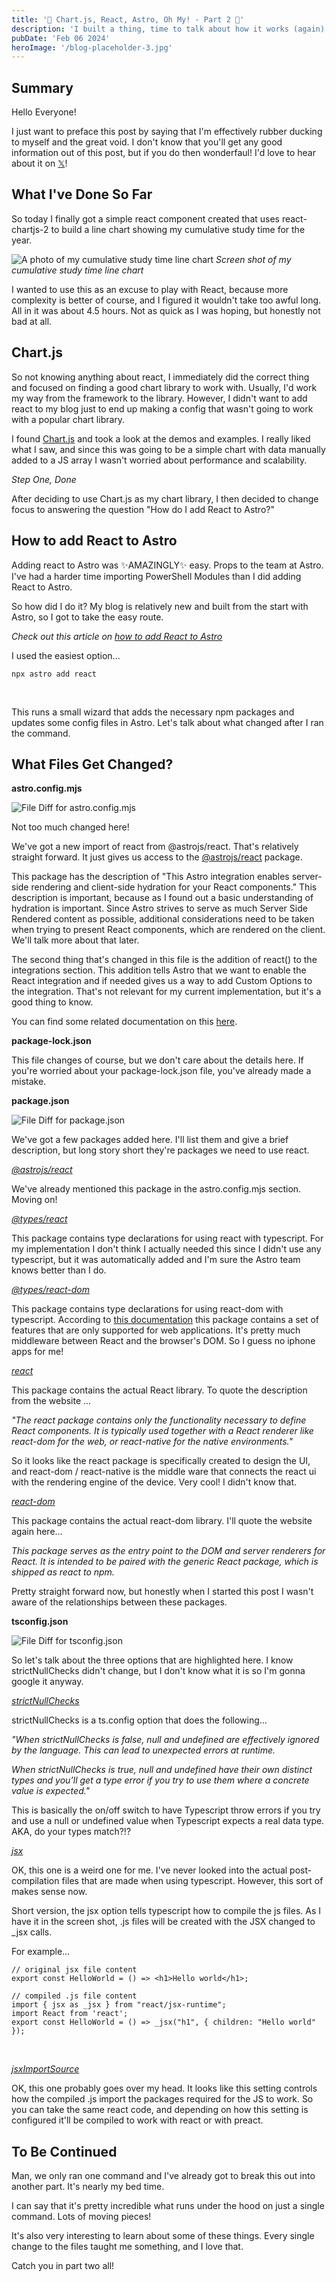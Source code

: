 ```yaml
---
title: '🦆 Chart.js, React, Astro, Oh My! - Part 2 🦆'
description: 'I built a thing, time to talk about how it works (again)'
pubDate: 'Feb 06 2024'
heroImage: '/blog-placeholder-3.jpg'
---
```


## Summary

Hello Everyone!

I just want to preface this post by saying that I'm effectively rubber ducking to myself and the great void. I don't know that you'll get any good information out of this post, but if you do then wonderfaul! I'd love to hear about it on [𝕏](https://x.com/bwcii_dev)!

## What I've Done So Far

So today I finally got a simple react component created that uses react-chartjs-2 to build a line chart showing my cumulative study time for the year.

![A photo of my cumulative study time line chart](https://storage.googleapis.com/bwcii-dev-blog-bucket/cumulative-study-line-chart.png)
*Screen shot of my cumulative study time line chart*

I wanted to use this as an excuse to play with React, because more complexity is better of course, and I figured it wouldn't take too awful long. All in it was about 4.5 hours. Not as quick as I was hoping, but honestly not bad at all.

## Chart.js

So not knowing anything about react, I immediately did the correct thing and focused on finding a good chart library to work with. Usually, I'd work my way from the framework to the library. However, I didn't want to add react to my blog just to end up making a config that wasn't going to work with a popular chart library.

I found [Chart.js](https://www.chartjs.org/) and took a look at the demos and examples. I really liked what I saw, and since this was going to be a simple chart with data manually added to a JS array I wasn't worried about performance and scalability.

*Step One, Done*

After deciding to use Chart.js as my chart library, I then decided to change focus to answering the question "How do I add React to Astro?"

## How to add React to Astro

Adding react to Astro was ✨AMAZINGLY✨ easy. Props to the team at Astro. I've had a harder time importing PowerShell Modules than I did adding React to Astro.

So how did I do it? My blog is relatively new and built from the start with Astro, so I got to take the easy route. 

*Check out this article on [how to add React to Astro](https://docs.astro.build/en/guides/integrations-guide/react/)*

I used the easiest option...

````
npx astro add react
````
<br>

This runs a small wizard that adds the necessary npm packages and updates some config files in Astro. Let's talk about what changed after I ran the command. 

## What Files Get Changed?

<strong>astro.config.mjs</strong>

![File Diff for astro.config.mjs](https://storage.googleapis.com/bwcii-dev-blog-bucket/astro.config.mjs.png)

Not too much changed here!

We've got a new import of react from @astrojs/react. That's relatively straight forward. It just gives us access to the [@astrojs/react](https://www.npmjs.com/package/@astrojs/react) package. 

This package has the description of "This Astro integration enables server-side rendering and client-side hydration for your React components." This description is important, because as I found out a basic understanding of hydration is important. Since Astro strives to serve as much Server Side Rendered content as possible, additional considerations need to be taken when trying to present React components, which are rendered on the client. We'll talk more about that later.

The second thing that's changed in this file is the addition of react() to the integrations section. This addition tells Astro that we want to enable the React integration and if needed gives us a way to add Custom Options to the integration. That's not relevant for my current implementation, but it's a good thing to know. 

You can find some related documentation on this [here](https://docs.astro.build/en/guides/integrations-guide/).

<strong>package-lock.json</strong>

This file changes of course, but we don't care about the details here. If you're worried about your package-lock.json file, you've already made a mistake.

<strong>package.json</strong>

![File Diff for package.json](https://storage.googleapis.com/bwcii-dev-blog-bucket/package.json.png)

We've got a few packages added here. I'll list them and give a brief description, but long story short they're packages we need to use react.

[*@astrojs/react*](https://www.npmjs.com/package/@astrojs/react)

We've already mentioned this package in the astro.config.mjs section. Moving on!

[*@types/react*](https://www.npmjs.com/package/@types/react)

This package contains type declarations for using react with typescript. For my implementation I don't think I actually needed this since I didn't use any typescript, but it was automatically added and I'm sure the Astro team knows better than I do.

[*@types/react-dom*](https://www.npmjs.com/package/@types/react-dom)

This package contains type declarations for using react-dom with typescript. According to [this documentation](https://react.dev/reference/react) this package contains a set of features that are only supported for web applications. It's pretty much middleware between React and the browser's DOM. So I guess no iphone apps for me!

[*react*](https://www.npmjs.com/package/react)

This package contains the actual React library. To quote the description from the website ...

*"The react package contains only the functionality necessary to define React components. It is typically used together with a React renderer like react-dom for the web, or react-native for the native environments."*

So it looks like the react package is specifically created to design the UI, and react-dom / react-native is the middle ware that connects the react ui with the rendering engine of the device. Very cool! I didn't know that.

[*react-dom*]()

This package contains the actual react-dom library. I'll quote the website again here...

*This package serves as the entry point to the DOM and server renderers for React. It is intended to be paired with the generic React package, which is shipped as react to npm.*

Pretty straight forward now, but honestly when I started this post I wasn't aware of the relationships between these packages.

<strong>tsconfig.json</strong>

![File Diff for tsconfig.json](https://storage.googleapis.com/bwcii-dev-blog-bucket/ts.config.png)

So let's talk about the three options that are highlighted here. I know strictNullChecks didn't change, but I don't know what it is so I'm gonna google it anyway.

[*strictNullChecks*](https://www.typescriptlang.org/tsconfig#strictNullChecks)

strictNullChecks is a ts.config option that does the following...

*"When strictNullChecks is false, null and undefined are effectively ignored by the language. This can lead to unexpected errors at runtime.*

*When strictNullChecks is true, null and undefined have their own distinct types and you’ll get a type error if you try to use them where a concrete value is expected."*

This is basically the on/off switch to have Typescript throw errors if you try and use a null or undefined value when Typescript expects a real data type. AKA, do your types match?!?

[*jsx*](https://www.typescriptlang.org/tsconfig#jsx)

OK, this one is a weird one for me. I've never looked into the actual post-compilation files that are made when using typescript. However, this sort of makes sense now.

Short version, the jsx option tells typescript how to compile the js files. As I have it in the screen shot, .js files will be created with the JSX changed to _jsx calls.

For example...

````
// original jsx file content
export const HelloWorld = () => <h1>Hello world</h1>;

// compiled .js file content
import { jsx as _jsx } from "react/jsx-runtime";
import React from 'react';
export const HelloWorld = () => _jsx("h1", { children: "Hello world" });
````
<br>

[*jsxImportSource*](https://www.typescriptlang.org/tsconfig#jsxImportSource)

OK, this one probably goes over my head. It looks like this setting controls how the compiled .js import the packages required for the JS to work. So you can take the same react code, and depending on how this setting is configured it'll be compiled to work with react or with preact.

## To Be Continued

Man, we only ran one command and I've already got to break this out into another part. It's nearly my bed time.

I can say that it's pretty incredible what runs under the hood on just a single command. Lots of moving pieces!

It's also very interesting to learn about some of these things. Every single change to the files taught me something, and I love that.

Catch you in part two all!